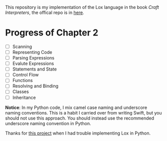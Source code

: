 This repository is my implementation of the Lox language in the book *Craft Interpreters*, the offical repo is in [here](https://github.com/munificent/craftinginterpreters).

# Progress of Chapter 2

* [ ] Scanning
* [ ] Representing Code
* [ ] Parsing Expressions
* [ ] Evalute Expressions
* [ ] Statements and State
* [ ] Control Flow
* [ ] Functions
* [ ] Resolving and Binding
* [ ] Classes
* [ ] Inheritance

**Notice**: In my Python code, I mix camel case naming and underscore naming conventions. This is a habit I carried over from writing Swift, but you should not use this approach. You should instead use the recommended underscore naming convention in Python.

Thanks for [this project](https://github.com/MtScience/PyLox) when I had trouble implementing Lox in Python.